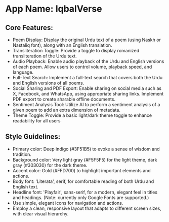 # **App Name**: IqbalVerse

## Core Features:

- Poem Display: Display the original Urdu text of a poem (using Naskh or Nastaliq font), along with an English translation.
- Transliteration Toggle: Provide a toggle to display romanized transliteration of the Urdu text.
- Audio Playback: Enable audio playback of the Urdu and English versions of each poem. Allow users to control volume, playback speed, and language.
- Full-Text Search: Implement a full-text search that covers both the Urdu and English versions of all poems.
- Social Sharing and PDF Export: Enable sharing on social media such as X, Facebook, and WhatsApp, using appropriate sharing links. Implement PDF export to create sharable offline documents.
- Sentiment Analysis Tool: Utilize AI to perform a sentiment analysis of a given poem to add an extra dimension of metadata.
- Theme Toggle: Provide a basic light/dark theme toggle to enhance readability for all users

## Style Guidelines:

- Primary color: Deep indigo (#3F51B5) to evoke a sense of wisdom and tradition.
- Background color: Very light gray (#F5F5F5) for the light theme, dark gray (#303030) for the dark theme.
- Accent color: Gold (#FFD700) to highlight important elements and actions.
- Body font: 'Literata', serif, for comfortable reading of both Urdu and English text.
- Headline font: 'Playfair', sans-serif, for a modern, elegant feel in titles and headings. (Note: currently only Google Fonts are supported.)
- Use simple, elegant icons for navigation and actions.
- Employ a clean, responsive layout that adapts to different screen sizes, with clear visual hierarchy.